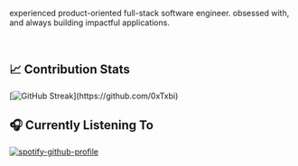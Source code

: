 experienced product-oriented full-stack software engineer. obsessed with, and always building impactful applications.

<br/>


## 📈 Contribution Stats

[![GitHub Streak](https://streak-stats.demolab.com?user=0xTxbi&theme=react&hide_border=true&border_radius=2.5](https://readme-streak-stats-seven.vercel.app/demo/?user=0xTxbi&theme=react&hide_border=true&border_radius=2.5&locale=en&date_format=M+j%5B%2C+Y%5D&mode=daily&exclude_days=&sections=total%2Ccurrent%2Clongest&card_width=495&type=svg&background-type=solid&properties=background))](https://github.com/0xTxbi)

## 🎧 Currently Listening To
[![spotify-github-profile](https://spotify-github-profile.vercel.app/api/view?uid=1l3k7yrdl4db79q1vxzjyz6au&cover_image=true&theme=natemoo-re&show_offline=false&background_color=121212&interchange=true&bar_color_cover=true&bar_color=53b14f)](https://spotify-github-profile.vercel.app/api/view?uid=1l3k7yrdl4db79q1vxzjyz6au&redirect=true)
